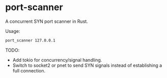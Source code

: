 # port-scanner
A concurrent SYN port scanner in Rust.

Usage:

```bash
port_scanner 127.0.0.1
```

TODO: 
- Add tokio for concurrency/signal handling.
- Switch to socket2 or pnet to send SYN signals instead of establishing a full connection.
